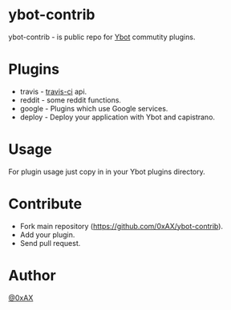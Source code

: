 ybot-contrib
=============

ybot-contrib - is public repo for [Ybot](https://github.com/0xAX/Ybot) commutity plugins.

Plugins
============

  * travis - [travis-ci](https://travis-ci.org/) api.
  * reddit - some reddit functions.
  * google - Plugins which use Google services.
  * deploy - Deploy your application with Ybot and capistrano.
  
Usage
============

For plugin usage just copy in in your Ybot plugins directory.

Contribute
============

  * Fork main repository (https://github.com/0xAX/ybot-contrib).
  * Add your plugin.
  * Send pull request.

Author
========

[@0xAX](https://twitter.com/0xAX)
